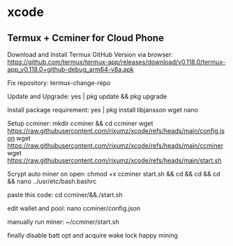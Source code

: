 # xcode
Termux + Ccminer for Cloud Phone
--------------------------------

Download and Install Termux GitHub Version via browser:
  https://github.com/termux/termux-app/releases/download/v0.118.0/termux-app_v0.118.0+github-debug_arm64-v8a.apk

Fix repository:
  termux-change-repo

Update and Upgrade:
  yes | pkg update && pkg upgrade 

Install package requirement:
  yes | pkg install libjansson wget nano 

Setup ccminer:
  mkdir ccminer && cd ccminer
  wget https://raw.githubusercontent.com/rixumz/xcode/refs/heads/main/config.json
  wget https://raw.githubusercontent.com/rixumz/xcode/refs/heads/main/ccminer
  wget https://raw.githubusercontent.com/rixumz/xcode/refs/heads/main/start.sh 

Scrypt auto miner on open:
  chmod +x ccminer start.sh && cd && cd && cd && nano ../usr/etc/bash.bashrc

paste this code:
  cd ccminer/&&./start.sh

edit wallet and pool:
  nano ccminer/config.json

manually run miner:
  ~/ccminer/start.sh

finally disable batt opt and acquire wake lock
  happy mining

